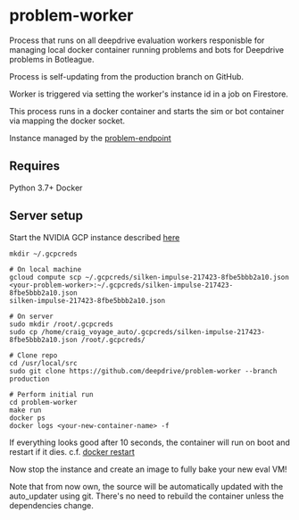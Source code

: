 # problem-worker

Process that runs on all deepdrive evaluation workers responisble for managing local docker container running problems and bots for Deepdrive problems in Botleague.

Process is self-updating from the production branch on GitHub.

Worker is triggered via setting the worker's instance id in a job on Firestore.

This process runs in a docker container and starts the sim or bot container via mapping the docker socket.

Instance managed by the [problem-endpoint](https://github.com/deepdrive/problem-endpoint)


## Requires 

Python 3.7+
Docker

## Server setup

Start the NVIDIA GCP instance described [here](https://github.com/deepdrive/problem-endpoint/tree/229dec8a12663791c05b772cd65c2c5903c6d9eb/cloud_configs)

```
mkdir ~/.gcpcreds

# On local machine
gcloud compute scp ~/.gcpcreds/silken-impulse-217423-8fbe5bbb2a10.json <your-problem-worker>:~/.gcpcreds/silken-impulse-217423-8fbe5bbb2a10.json
silken-impulse-217423-8fbe5bbb2a10.json

# On server
sudo mkdir /root/.gcpcreds
sudo cp /home/craig_voyage_auto/.gcpcreds/silken-impulse-217423-8fbe5bbb2a10.json /root/.gcpcreds/

# Clone repo
cd /usr/local/src
sudo git clone https://github.com/deepdrive/problem-worker --branch production

# Perform initial run
cd problem-worker
make run
docker ps
docker logs <your-new-container-name> -f

```
If everything looks good after 10 seconds, 
the container will run on boot and restart if it dies.
c.f. [docker restart](https://docs.docker.com/engine/reference/run/#restart-policies---restart)

Now stop the instance and create an image to fully bake your new eval VM!


Note that from now own, the source will be automatically updated with the 
auto_updater using git. There's no need to rebuild the container unless the 
dependencies change.
